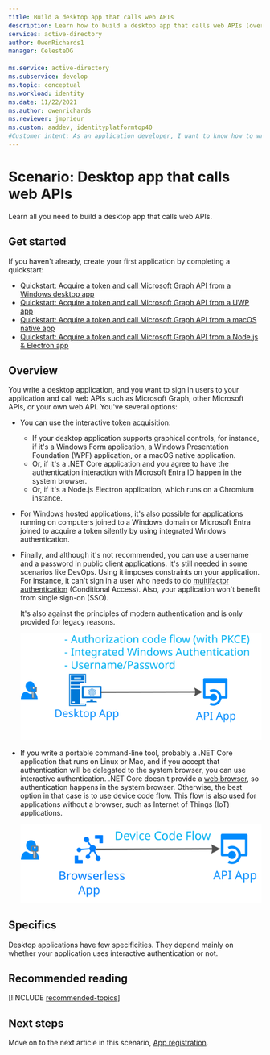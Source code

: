 ```yaml
---
title: Build a desktop app that calls web APIs
description: Learn how to build a desktop app that calls web APIs (overview)
services: active-directory
author: OwenRichards1
manager: CelesteDG

ms.service: active-directory
ms.subservice: develop
ms.topic: conceptual
ms.workload: identity
ms.date: 11/22/2021
ms.author: owenrichards
ms.reviewer: jmprieur
ms.custom: aaddev, identityplatformtop40
#Customer intent: As an application developer, I want to know how to write a desktop app that calls web APIs by using the Microsoft identity platform.
---
```


# Scenario: Desktop app that calls web APIs

Learn all you need to build a desktop app that calls web APIs.

## Get started

If you haven't already, create your first application by completing a quickstart:

- [Quickstart: Acquire a token and call Microsoft Graph API from a Windows desktop app](./quickstart-v2-windows-desktop.md)
- [Quickstart: Acquire a token and call Microsoft Graph API from a UWP app](./quickstart-v2-uwp.md)
- [Quickstart: Acquire a token and call Microsoft Graph API from a macOS native app](./quickstart-v2-ios.md)
- [Quickstart: Acquire a token and call Microsoft Graph API from a Node.js & Electron app](./quickstart-v2-nodejs-desktop.md)

## Overview

You write a desktop application, and you want to sign in users to your application and call web APIs such as Microsoft Graph, other Microsoft APIs, or your own web API. You've several options:

- You can use the interactive token acquisition:

  - If your desktop application supports graphical controls, for instance, if it's a Windows Form application, a Windows Presentation Foundation (WPF) application, or a macOS native application.
  - Or, if it's a .NET Core application and you agree to have the authentication interaction with Microsoft Entra ID happen in the system browser.
  - Or, if it's a Node.js Electron application, which runs on a Chromium instance.

- For Windows hosted applications, it's also possible for applications running on computers joined to a Windows domain or Microsoft Entra joined to acquire a token silently by using integrated Windows authentication.
- Finally, and although it's not recommended, you can use a username and a password in public client applications. It's still needed in some scenarios like DevOps. Using it imposes constraints on your application. For instance, it can't sign in a user who needs to do [multifactor authentication](~/identity/authentication/concept-mfa-howitworks.md) (Conditional Access). Also, your application won't benefit from single sign-on (SSO).

  It's also against the principles of modern authentication and is only provided for legacy reasons.

  ![Desktop application](media/scenarios/desktop-app.svg)

- If you write a portable command-line tool, probably a .NET Core application that runs on Linux or Mac, and if you accept that authentication will be delegated to the system browser, you can use interactive authentication. .NET Core doesn't provide a [web browser](https://aka.ms/msal-net-uses-web-browser), so authentication happens in the system browser. Otherwise, the best option in that case is to use device code flow. This flow is also used for applications without a browser, such as Internet of Things (IoT) applications.

  ![Browserless application](media/scenarios/device-code-flow-app.svg)

## Specifics

Desktop applications have few specificities. They depend mainly on whether your application uses interactive authentication or not.

## Recommended reading

[!INCLUDE [recommended-topics](./includes/scenarios/scenarios-prerequisites.md)]

## Next steps

Move on to the next article in this scenario,
[App registration](scenario-desktop-app-registration.md).
